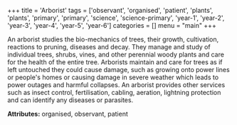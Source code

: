 +++
title = 'Arborist'
tags = ['observant', 'organised', 'patient', 'plants', 'plants', 'primary', 'primary', 'science', 'science-primary', 'year-1', 'year-2', 'year-3', 'year-4', 'year-5', 'year-6']
categories = []
menu = "main"
+++

An arborist studies the bio-mechanics of trees, their growth, cultivation, reactions to pruning, diseases and decay. They manage and study of individual trees, shrubs, vines, and other perennial woody plants and care for the health of the entire tree. Arborists maintain and care for trees as if left untouched they could cause damage, such as growing onto power lines or people's homes or causing damage in severe weather which leads to power outages and harmful collapses. An arborist provides other services such as insect control, fertilisation, cabling, aeration, lightning protection and can identify any diseases or parasites.

<strong>Attributes:</strong> organised, observant, patient

